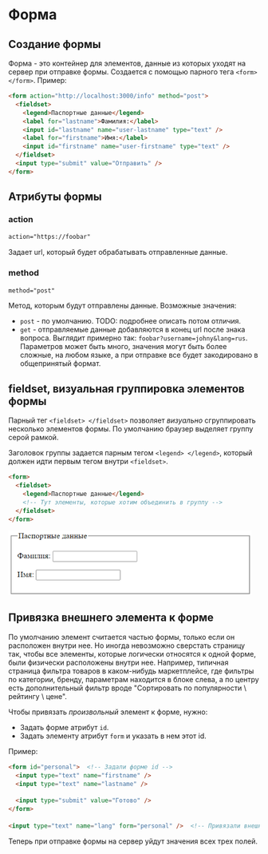 # Форма

## Создание формы

Форма - это контейнер для элементов, данные из которых уходят на сервер при отправке формы. Создается с помощью парного тега `<form> </form>`. Пример:

```html
<form action="http://localhost:3000/info" method="post">
  <fieldset>
    <legend>Паспортные данные</legend>
    <label for="lastname">Фамилия:</label>
    <input id="lastname" name="user-lastname" type="text" />
    <label for="firstname">Имя:</label>
    <input id="firstname" name="user-firstname" type="text" />
  </fieldset>
  <input type="submit" value="Отправить" />
</form>
```

## Атрибуты формы

### action

```html
action="https://foobar"
```

Задает url, который будет обрабатывать отправленные данные.

### method

```html
method="post"
```

Метод, которым будут отправлены данные. Возможные значения:

* `post` - по умолчанию. TODO: подробнее описать потом отличия.
* `get` - отправляемые данные добавляются в конец url после знака вопроса. Выглядит примерно так: `foobar?username=johny&lang=rus`. Параметров может быть много, значения могут быть более сложные, на любом языке, а при отправке все будет закодировано в общепринятый формат.

## fieldset, визуальная группировка элементов формы

Парный тег `<fieldset> </fieldset>` позволяет *визуально* сгруппировать несколько элементов формы. По умолчанию браузер выделяет группу серой рамкой.

Заголовок группы задается парным тегом `<legend> </legend>`, который должен идти первым тегом внутри `<fieldset>`.

```html
<form>
  <fieldset>
    <legend>Паспортные данные</legend>
    <!-- Тут элементы, которые хотим объединить в группу -->
  </fieldset>
</form>
```

<img src="img/form-demo.png" alt="form-demo" style="zoom:80%;" />

## Привязка внешнего элемента к форме

По умолчанию элемент считается частью формы, только если он расположен внутри нее. Но иногда невозможно сверстать страницу так, чтобы все элементы, которые логически относятся к одной форме, были физически расположены внутри нее. Например, типичная страница фильтра товаров в каком-нибудь маркетплейсе, где фильтры по категории, бренду, параметрам находится в блоке слева, а по центру есть дополнительный фильтр вроде "Сортировать по популярности \ рейтингу \ цене".

Чтобы привязать *произвольный* элемент к форме, нужно:

* Задать форме атрибут `id`.
* Задать элементу атрибут `form` и указать в нем этот id.

Пример:

```html
<form id="personal">  <!-- Задали форме id -->
  <input type="text" name="firstname" />
  <input type="text" name="lastname" />

  <input type="submit" value="Готово" />
</form>

<input type="text" name="lang" form="personal" />  <!-- Привязали внешний элемент к форме -->
```

Теперь при отправке формы на сервер уйдут значения всех трех полей.



